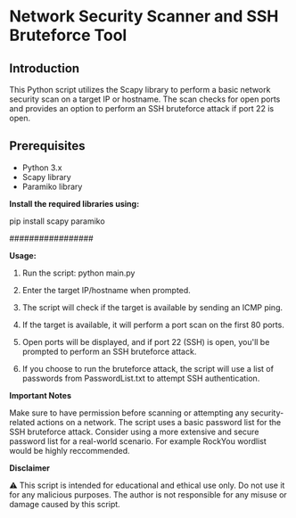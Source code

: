 # Network Security Scanner and SSH Bruteforce Tool

## Introduction

This Python script utilizes the Scapy library to perform a basic network security scan on a target IP or hostname. The scan checks for open ports and provides an option to perform an SSH bruteforce attack if port 22 is open.

## Prerequisites

- Python 3.x
- Scapy library
- Paramiko library

**Install the required libraries using:**

pip install scapy paramiko


#################

**Usage:**

1. Run the script:
    python main.py

2. Enter the target IP/hostname when prompted.
3. The script will check if the target is available by sending an ICMP ping.
4. If the target is available, it will perform a port scan on the first 80 ports.
4. Open ports will be displayed, and if port 22 (SSH) is open, you'll be prompted to perform an SSH bruteforce attack.
5. If you choose to run the bruteforce attack, the script will use a list of passwords from PasswordList.txt to attempt SSH authentication.

**Important Notes**

Make sure to have permission before scanning or attempting any security-related actions on a network.
The script uses a basic password list for the SSH bruteforce attack. Consider using a more extensive and secure password list for a real-world scenario. For example RockYou wordlist would be highly reccommended.

**Disclaimer**

⚠️ This script is intended for educational and ethical use only. Do not use it for any malicious purposes. The author is not responsible for any misuse or damage caused by this script.

